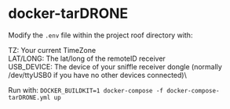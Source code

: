 # docker-tarDRONE

Modify the `.env` file within the project roof directory with:

TZ: Your current TimeZone\
LAT/LONG: The lat/long of the remoteID receiver\
USB_DEVICE: The device of your sniffle receiver dongle (normally /dev/ttyUSB0 if you have no other devices connected)\

Run with: `DOCKER_BUILDKIT=1 docker-compose -f docker-compose-tarDRONE.yml up`
